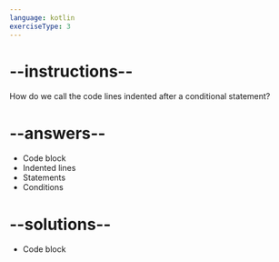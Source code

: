 ```yaml
---
language: kotlin
exerciseType: 3
---
```


# --instructions--

How do we call the code lines indented after a conditional statement?

# --answers--

- Code block
- Indented lines
- Statements
- Conditions

# --solutions--

- Code block
